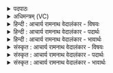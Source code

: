 <details><summary>पदपाठः</summary>

पि꣡ब꣢꣯। तु। अ꣣स्य꣢। गि꣣र्वणः। गिः। वनः। सु꣣त꣡स्य꣢। पू꣣र्वपाः꣢। पू꣣र्व। पाः꣢। इ꣣व। प꣡रि꣢꣯ष्कृतस्य। प꣡रि꣢꣯। कृ꣣तस्य। रसि꣡नः꣢। इ꣣य꣢म्। आ꣣सुतिः꣢। आ꣣। सुतिः꣢। चा꣡रुः꣢꣯। म꣡दा꣢꣯य। प꣣त्यते। १३९३।
</details>

<details><summary>अधिमन्त्रम् (VC)</summary>

- इन्द्रः
- मेधातिथि0मेध्यातिथी काण्वौ
- बृहती
- मध्यमः
</details>

<details><summary>हिन्दी : आचार्य रामनाथ वेदालंकार - विषयः</summary>

आगे फिर उपासक को सम्बोधन है।
</details>

<details><summary>हिन्दी : आचार्य रामनाथ वेदालंकार - पदार्थः</summary>

पदार्थान्वयभाषाः -  हे (गिर्वणः) वाणियों से परमात्मा का भजन करनेवाले उपासक ! तू (परिष्कृतस्य) स्वभावतः संस्कृत, (रसिनः) रसीले (अस्य) इस (सुतस्य) अभिषुत किये गए ब्रह्मानन्द-रस का (पिब) पान कर। किस प्रकार? (पूर्वपाः इव) सूर्य से पहले भूमिष्ठ जल को पीनेवाले वायु के समान। अर्थात् जैसे वायु नदी, समुद्र आदि के जल को पीता है, वैसे ही तू ब्रह्मानन्द-रस को पी। (इयम्) यह (चारुः) रमणीय (आसुतिः) ब्रह्मानन्द-रस की धारा (मदाय) उत्साह-प्रदान के लिए (पत्यते) समर्थ है ॥३॥ यहाँ उपमालङ्कार है ॥३॥
</details>

<details><summary>हिन्दी : आचार्य रामनाथ वेदालंकार - भावार्थः</summary>

भावार्थभाषाः -  मनुष्यों को चाहिए कि उपासना में मग्न होकर ब्रह्मानन्द-रस का पान करें ॥३॥
</details>

<details><summary>संस्कृत : आचार्य रामनाथ वेदालंकार - विषयः</summary>

अथ पुनरप्युपासकं सम्बोधयति।
</details>

<details><summary>संस्कृत : आचार्य रामनाथ वेदालंकार - पदार्थः</summary>

पदार्थान्वयभाषाः -  हे (गिर्वणः) गीर्भिः परमात्मसंभजनकर्तः उपासक ! त्वम् (परिष्कृतस्य) स्वभावतः संस्कृतस्य (रसिनः) रसवतः (अस्य) एतस्य (सुतस्य) अभिषुतस्य ब्रह्मानन्दरसस्य (पिब) पानं कुरु। कथमिव ? (पूर्वपाः२ इव) सूर्यात् पूर्वं भूमिष्ठं जलं पिबतीति पूर्वपाः वायुः स इव। स यथा नदीसमुद्रादीनां जलं पिबति तथा त्वं ब्रह्मानन्दरसं पिबेत्यर्थः। (इयम्) एषा (चारुः) रम्या (आसुतिः) ब्रह्मानन्दरसस्य प्रवाहसन्ततिः (मदाय) उत्साहजननाय (पत्यते) समर्था भवति। [पत ऐश्वर्ये, दिवादिः ४८ इति क्षीरस्वामी] ॥३॥ अत्रोपमालङ्कारः ॥३॥
</details>

<details><summary>संस्कृत : आचार्य रामनाथ वेदालंकार - भावार्थः</summary>

भावार्थभाषाः -  मनुष्यैरुपासनायां मग्नैर्भूत्वा ब्रह्मानन्दरसः पातव्यः ॥३॥
</details>